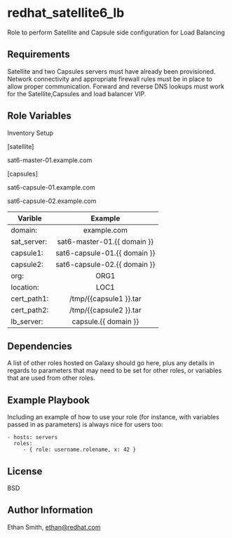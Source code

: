 redhat_satellite6_lb
=========

Role to perform Satellite and Capsule side configuration for Load Balancing

Requirements
------------

Satellite and two Capsules servers must have already been provisioned. Network connectivity and appropriate firewall rules must be in place to allow proper communication. Forward and reverse DNS lookups must work for the Satellite,Capsules and load balancer VIP.

Role Variables
--------------

Inventory Setup

[satellite]

sat6-master-01.example.com

[capsules]

sat6-capsule-01.example.com

sat6-capsule-02.example.com

| Varible  |      Example      |
|----------|:-------------:|
| domain:  |  example.com  |
| sat_server: | sat6-master-01.{{ domain }}     |
| capsule1: | sat6-capsule-01.{{ domain }} |
| capsule2: | sat6-capsule-02.{{ domain }} |
| org: | ORG1 |
| location: | LOC1 |
| cert_path1: |  /tmp/{{capsule1 }}.tar |
| cert_path2: |  /tmp/{{capsule2 }}.tar |
| lb_server: | capsule.{{ domain }} |

Dependencies
------------

A list of other roles hosted on Galaxy should go here, plus any details in regards to parameters that may need to be set for other roles, or variables that are used from other roles.

Example Playbook
----------------

Including an example of how to use your role (for instance, with variables passed in as parameters) is always nice for users too:

    - hosts: servers
      roles:
         - { role: username.rolename, x: 42 }

License
-------

BSD

Author Information
------------------

Ethan Smith, ethan@redhat.com
